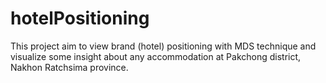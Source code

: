 # hotelPositioning

This project aim to view brand (hotel) positioning with MDS technique and visualize some insight about any accommodation at
Pakchong district, Nakhon Ratchsima province.
